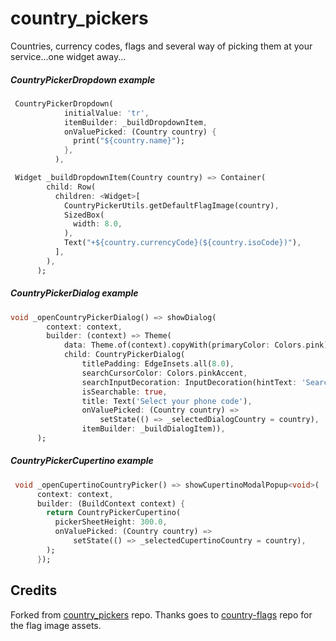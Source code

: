 # country_pickers

Countries, currency codes, flags and several way of picking them at your service...one widget away...


##### CountryPickerDropdown example

```dart
 CountryPickerDropdown(
            initialValue: 'tr',
            itemBuilder: _buildDropdownItem,
            onValuePicked: (Country country) {
              print("${country.name}");
            },
          ),
```


```dart
 Widget _buildDropdownItem(Country country) => Container(
        child: Row(
          children: <Widget>[
            CountryPickerUtils.getDefaultFlagImage(country),
            SizedBox(
              width: 8.0,
            ),
            Text("+${country.currencyCode}(${country.isoCode})"),
          ],
        ),
      );
```


##### CountryPickerDialog example

```dart
void _openCountryPickerDialog() => showDialog(
        context: context,
        builder: (context) => Theme(
            data: Theme.of(context).copyWith(primaryColor: Colors.pink),
            child: CountryPickerDialog(
                titlePadding: EdgeInsets.all(8.0),
                searchCursorColor: Colors.pinkAccent,
                searchInputDecoration: InputDecoration(hintText: 'Search...'),
                isSearchable: true,
                title: Text('Select your phone code'),
                onValuePicked: (Country country) =>
                    setState(() => _selectedDialogCountry = country),
                itemBuilder: _buildDialogItem)),
      );
```



##### CountryPickerCupertino example

```dart
 void _openCupertinoCountryPicker() => showCupertinoModalPopup<void>(
      context: context,
      builder: (BuildContext context) {
        return CountryPickerCupertino(
          pickerSheetHeight: 300.0,
          onValuePicked: (Country country) =>
              setState(() => _selectedCupertinoCountry = country),
        );
      });
```


## Credits
Forked from [country_pickers](https://github.com/figengungor/country_pickers) repo.
Thanks goes to [country-flags](https://github.com/hjnilsson/country-flags) repo for the flag image assets.
